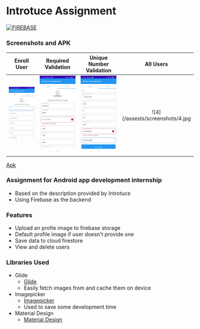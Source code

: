 # Introtuce Assignment

[![FIREBASE](https://www.gstatic.com/devrel-devsite/prod/v4ff7513a940c844d7a200d0833ef676f25fef10662a3b57ca262bcf76cbd98e2/firebase/images/touchicon-180.png)](https://console.firebase.google.com/)

### Screenshots and APK
  Enroll User    |         Required Validation      |       Unique Number Validation        |         All Users      |
:-------------------------:|:-------------------------:|:-------------------------:|:-------------------------:
![1](/assests/screenshots/1.jpg) | ![2](/assests/screenshots/2.jpg) | ![3](/assests/screenshots/3.jpg) | ![4](/assests/screenshots/4.jpg

[Apk]

### Assignment for Android app development internship

- Based on the description provided by Introtuce
- Using Firebase as the backend


### Features

- Upload an profie image to firebase storage
- Default profile image if user doesn't provide one
- Save data to cloud firestore
- View and delete users

### Libraries Used

- Glide
    - [Glide]
    - Easily fetch images from and cache them on device
- Imagepicker
    - [Imagepicker]
    - Used to save some development time
- Material Design
    - [Material Design]






[Glide]: <https://github.com/bumptech/glide>
[Imagepicker]:<https://github.com/Dhaval2404/ImagePicker>
[Material Design]:< https://material.io/design>
[Apk]:<https://github.com/SAM33RG/IntrotuceAssignment/blob/master/assests/apk/app-release.apk>

  
